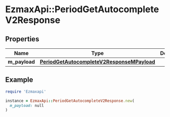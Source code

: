 # EzmaxApi::PeriodGetAutocompleteV2Response

## Properties

| Name | Type | Description | Notes |
| ---- | ---- | ----------- | ----- |
| **m_payload** | [**PeriodGetAutocompleteV2ResponseMPayload**](PeriodGetAutocompleteV2ResponseMPayload.md) |  |  |

## Example

```ruby
require 'Ezmaxapi'

instance = EzmaxApi::PeriodGetAutocompleteV2Response.new(
  m_payload: null
)
```

